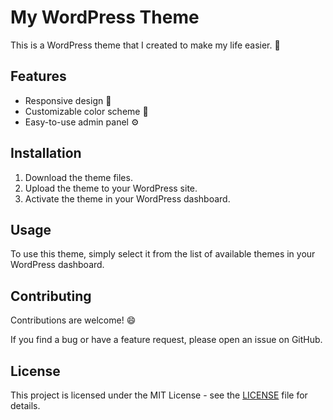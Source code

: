 # My WordPress Theme

This is a WordPress theme that I created to make my life easier. :tada:

## Features

- Responsive design :iphone:
- Customizable color scheme :art:
- Easy-to-use admin panel :gear:

## Installation

1. Download the theme files.
2. Upload the theme to your WordPress site.
3. Activate the theme in your WordPress dashboard.

## Usage

To use this theme, simply select it from the list of available themes in your WordPress dashboard.

## Contributing

Contributions are welcome! :smile:

If you find a bug or have a feature request, please open an issue on GitHub.

## License

This project is licensed under the MIT License - see the [LICENSE](LICENSE) file for details.
